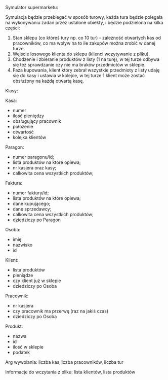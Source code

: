 Symulator supermarketu:

Symulacja będzie przebiegać w sposób turowy, każda tura będzie polegała na wykonywaniu zadań przez ustalone obiekty, i będzie podzielona na kilka części:
1. Stan sklepu (co któreś tury np. co 10 tur) - zależność otwartych kas od pracowników, co ma wpływ na to ile zakupów można zrobić w danej turze.
2. Wejście losowego klienta do sklepu (klienci wczytywanie z pliku).
3. Chodzenie i zbieranie produktów z listy (1 na turę), w tej turze odbywa się też sprawdzanie czy nie ma braków przedmiotów w sklepie.
4. Faza kupowania, klient który zebrał wszystkie przedmioty z listy udaję się do kasy i ustawia w kolejce, w tej turze 1 klient może zostać obsłużony na każdą otwartą kasę.
	



Klasy:

Kasa:
- numer
- ilość pieniędzy
- obsługujący pracownik
- położenie
- otwartość
- kolejka klientów

Paragon:
- numer paragonu/id;
- lista produktów na które opiewa;
- nr kasjera oraz kasy;
- całkowita cena wszystkich produktów;

Faktura:
- numer faktury/id;
- lista produktów na które opiewa;
- dane kupującego;
- dane sprzedawcy;
- całkowita cena wszystkich produktów;
- dziedziczy po Paragon

Osoba:
- imię
- nazwisko
- id

Klient:
- lista produktów
- pieniądze
- czy klient już w sklepie
- dziedziczy po Osoba


Pracownik:
- nr kasjera
- czy pracownik ma przerwę (raz na jakiś czas)
- dziedziczy po Osoba


Produkt:
- nazwa
- id
- ilość w sklepie
- podatek

Arg wywołania: liczba kas,liczba pracowników, liczba tur

Informacje do wczytania z pliku: lista klientów, lista produktów

